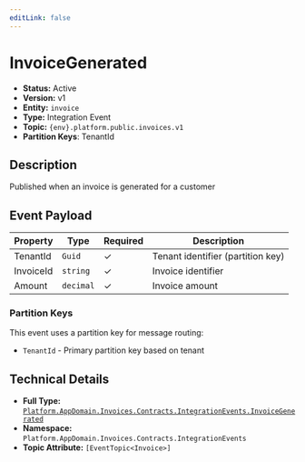 ```yaml
---
editLink: false
---
```


# InvoiceGenerated

-   **Status:** Active
-   **Version:** v1
-   **Entity:** `invoice`
-   **Type:** Integration Event
-   **Topic:** `{env}.platform.public.invoices.v1`
-   **Partition Keys**: TenantId

## Description

Published when an invoice is generated for a customer

## Event Payload

| Property  | Type      | Required | Description                       |
| --------- | --------- | -------- | --------------------------------- |
| TenantId  | `Guid`    | ✓        | Tenant identifier (partition key) |
| InvoiceId | `string`  | ✓        | Invoice identifier                |
| Amount    | `decimal` | ✓        | Invoice amount                    |

### Partition Keys

This event uses a partition key for message routing:

-   `TenantId` - Primary partition key based on tenant

## Technical Details

-   **Full Type:** [`Platform.AppDomain.Invoices.Contracts.IntegrationEvents.InvoiceGenerated`](https://[github.url.from.config.com]/Platform/AppDomain/Invoices/Contracts/IntegrationEvents/InvoiceGenerated.cs)
-   **Namespace:** `Platform.AppDomain.Invoices.Contracts.IntegrationEvents`
-   **Topic Attribute:** `[EventTopic<Invoice>]`
